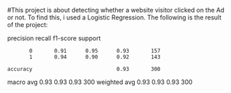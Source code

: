 #This project is about detecting whether a website visitor clicked on the Ad or not. To find this, i used a Logistic Regression.
The following is the result of the project:

  precision    recall  f1-score   support

           0       0.91      0.95      0.93       157
           1       0.94      0.90      0.92       143

    accuracy                           0.93       300
   macro avg       0.93      0.93      0.93       300
weighted avg       0.93      0.93      0.93       300
